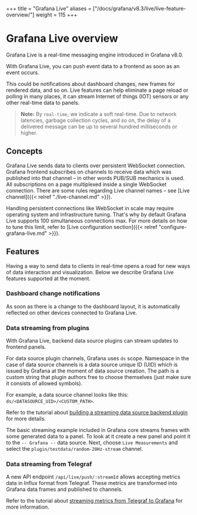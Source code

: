 +++
title = "Grafana Live"
aliases = ["/docs/grafana/v8.3/live/live-feature-overview/"]
weight = 115
+++

# Grafana Live overview

Grafana Live is a real-time messaging engine introduced in Grafana v8.0.

With Grafana Live, you can push event data to a frontend as soon as an event occurs.

This could be notifications about dashboard changes, new frames for rendered data, and so on. Live features can help eliminate a page reload or polling in many places, it can stream Internet of things (IOT) sensors or any other real-time data to panels.

> **Note:** By `real-time`, we indicate a soft real-time. Due to network latencies, garbage collection cycles, and so on, the delay of a delivered message can be up to several hundred milliseconds or higher.

## Concepts

Grafana Live sends data to clients over persistent WebSocket connection. Grafana frontend subscribes on channels to receive data which was published into that channel – in other words PUB/SUB mechanics is used. All subscriptions on a page multiplexed inside a single WebSocket connection. There are some rules regarding Live channel names – see [Live channel]({{< relref "./live-channel.md" >}}).

Handling persistent connections like WebSocket in scale may require operating system and infrastructure tuning. That's why by default Grafana Live supports 100 simultaneous connections max. For more details on how to tune this limit, refer to [Live configuration section]({{< relref "configure-grafana-live.md" >}}).

## Features

Having a way to send data to clients in real-time opens a road for new ways of data interaction and visualization. Below we describe Grafana Live features supported at the moment.

### Dashboard change notifications

As soon as there is a change to the dashboard layout, it is automatically reflected on other devices connected to Grafana Live.

### Data streaming from plugins

With Grafana Live, backend data source plugins can stream updates to frontend panels.

For data source plugin channels, Grafana uses `ds` scope. Namespace in the case of data source channels is a data source unique ID (UID) which is issued by Grafana at the moment of data source creation. The path is a custom string that plugin authors free to choose themselves (just make sure it consists of allowed symbols).

For example, a data source channel looks like this: `ds/<DATASOURCE_UID>/<CUSTOM_PATH>`.

Refer to the tutorial about [building a streaming data source backend plugin](https://grafana.com/tutorials/build-a-streaming-data-source-plugin/) for more details.

The basic streaming example included in Grafana core streams frames with some generated data to a panel. To look at it create a new panel and point it to the `-- Grafana --` data source. Next, choose `Live Measurements` and select the `plugin/testdata/random-20Hz-stream` channel.

### Data streaming from Telegraf

A new API endpoint `/api/live/push/:streamId` allows accepting metrics data in Influx format from Telegraf. These metrics are transformed into Grafana data frames and published to channels.

Refer to the tutorial about [streaming metrics from Telegraf to Grafana](https://grafana.com/tutorials/stream-metrics-from-telegraf-to-grafana/) for more information.
